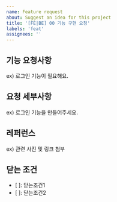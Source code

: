 ```yaml
---
name: Feature request
about: Suggest an idea for this project
title: '[FE|BE] 00 기능 구현 요청'
labels: 'feat'
assignees: ''
---
```


## 기능 요청사항

ex) 로그인 기능이 필요해요.

## 요청 세부사항

ex) 로그인 기능을 만들어주세요.

## 레퍼런스

ex) 관련 사진 및 링크 첨부

## 닫는 조건

- [ ]: 닫는조건1
- [ ]: 닫는조건2